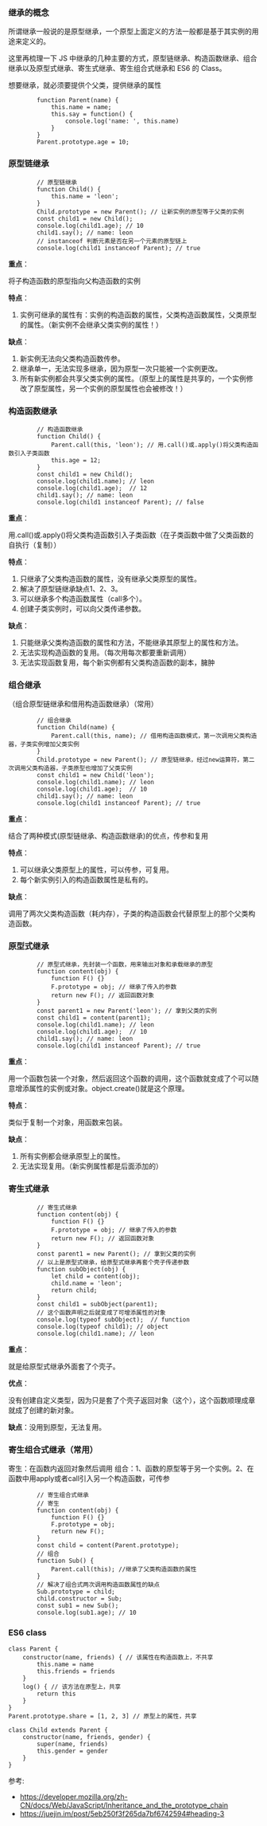 ### 继承的概念

所谓继承一般说的是原型继承，一个原型上面定义的方法一般都是基于其实例的用途来定义的。

这里再梳理一下 JS 中继承的几种主要的方式，原型链继承、构造函数继承、组合继承以及原型式继承、寄生式继承、寄生组合式继承和 ES6 的 Class。

想要继承，就必须要提供个父类，提供继承的属性
```
        function Parent(name) {
            this.name = name;
            this.say = function() {
                console.log('name: ', this.name)
            }
        }
        Parent.prototype.age = 10;
```

### 原型链继承

```
        // 原型链继承
        function Child() {
            this.name = 'leon';
        }
        Child.prototype = new Parent(); // 让新实例的原型等于父类的实例
        const child1 = new Child();
        console.log(child1.age); // 10
        child1.say(); // name: leon
        // instanceof 判断元素是否在另一个元素的原型链上
        console.log(child1 instanceof Parent); // true
```

**重点**：

将子构造函数的原型指向父构造函数的实例

**特点**：

1. 实例可继承的属性有：实例的构造函数的属性，父类构造函数属性，父类原型的属性。（新实例不会继承父类实例的属性！）

**缺点**：

1. 新实例无法向父类构造函数传参。
2. 继承单一，无法实现多继承，因为原型一次只能被一个实例更改。
3. 所有新实例都会共享父类实例的属性。（原型上的属性是共享的，一个实例修改了原型属性，另一个实例的原型属性也会被修改！）

### 构造函数继承

```
        // 构造函数继承
        function Child() {
            Parent.call(this, 'leon'); // 用.call()或.apply()将父类构造函数引入子类函数
            this.age = 12;
        }
        const child1 = new Child();
        console.log(child1.name); // leon
        console.log(child1.age);  // 12
        child1.say(); // name: leon
        console.log(child1 instanceof Parent); // false
```

**重点**：

用.call()或.apply()将父类构造函数引入子类函数（在子类函数中做了父类函数的自执行（复制））

**特点**：

1. 只继承了父类构造函数的属性，没有继承父类原型的属性。
2. 解决了原型链继承缺点1、2、3。
3. 可以继承多个构造函数属性（call多个）。
4. 创建子类实例时，可以向父类传递参数。

**缺点**：

1. 只能继承父类构造函数的属性和方法，不能继承其原型上的属性和方法。
2. 无法实现构造函数的复用。（每次用每次都要重新调用）
3. 无法实现函数复用，每个新实例都有父类构造函数的副本，臃肿

### 组合继承

（组合原型链继承和借用构造函数继承）（常用）

```
        // 组合继承
        function Child(name) {
            Parent.call(this, name); // 借用构造函数模式，第一次调用父类构造器，子类实例增加父类实例
        }
        Child.prototype = new Parent(); // 原型链继承，经过new运算符，第二次调用父类构造器，子类原型也增加了父类实例
        const child1 = new Child('leon');
        console.log(child1.name); // leon
        console.log(child1.age);  // 10
        child1.say(); // name: leon
        console.log(child1 instanceof Parent); // true
```

**重点**：

结合了两种模式(原型链继承、构造函数继承)的优点，传参和复用

**特点**：

1. 可以继承父类原型上的属性，可以传参，可复用。
2. 每个新实例引入的构造函数属性是私有的。

**缺点**：

调用了两次父类构造函数（耗内存），子类的构造函数会代替原型上的那个父类构造函数。

### 原型式继承

```
        // 原型式继承，先封装一个函数，用来输出对象和承载继承的原型
        function content(obj) {
            function F() {}
            F.prototype = obj; // 继承了传入的参数
            return new F(); // 返回函数对象
        }
        const parent1 = new Parent('leon'); // 拿到父类的实例
        const child1 = content(parent1);
        console.log(child1.name); // leon
        console.log(child1.age);  // 10
        child1.say(); // name: leon
        console.log(child1 instanceof Parent); // true
```

**重点**：

用一个函数包装一个对象，然后返回这个函数的调用，这个函数就变成了个可以随意增添属性的实例或对象。object.create()就是这个原理。

**特点**：

类似于复制一个对象，用函数来包装。

**缺点**：

1. 所有实例都会继承原型上的属性。
2. 无法实现复用。（新实例属性都是后面添加的）

### 寄生式继承

```
        // 寄生式继承
        function content(obj) {
            function F() {}
            F.prototype = obj; // 继承了传入的参数
            return new F(); // 返回函数对象
        }
        const parent1 = new Parent(); // 拿到父类的实例
        // 以上是原型式继承，给原型式继承再套个壳子传递参数
        function subObject(obj) {
            let child = content(obj);
            child.name = 'leon';
            return child;
        }
        const child1 = subObject(parent1);
        // 这个函数声明之后就变成了可增添属性的对象
        console.log(typeof subObject);  // function
        console.log(typeof child1); // object
        console.log(child1.name); // leon
```

**重点**：

就是给原型式继承外面套了个壳子。

**优点**：

没有创建自定义类型，因为只是套了个壳子返回对象（这个），这个函数顺理成章就成了创建的新对象。

**缺点**：没用到原型，无法复用。

### 寄生组合式继承（常用）

寄生：在函数内返回对象然后调用
组合：1、函数的原型等于另一个实例。2、在函数中用apply或者call引入另一个构造函数，可传参

```
        // 寄生组合式继承
        // 寄生
        function content(obj) {
            function F() {}
            F.prototype = obj;
            return new F();
        }
        const child = content(Parent.prototype);
        // 组合
        function Sub() {
            Parent.call(this); //继承了父类构造函数的属性
        }
        // 解决了组合式两次调用构造函数属性的缺点
        Sub.prototype = child;
        child.constructor = Sub;
        const sub1 = new Sub();
        console.log(sub1.age); // 10
```

### ES6 class

```
class Parent {
    constructor(name, friends) { // 该属性在构造函数上，不共享
        this.name = name
        this.friends = friends
    }
    log() { // 该方法在原型上，共享
        return this
    }
}
Parent.prototype.share = [1, 2, 3] // 原型上的属性，共享

class Child extends Parent {
    constructor(name, friends, gender) {
        super(name, friends)
        this.gender = gender
    }
}
```

参考:

- https://developer.mozilla.org/zh-CN/docs/Web/JavaScript/Inheritance_and_the_prototype_chain
- https://juejin.im/post/5eb250f3f265da7bf6742594#heading-3
